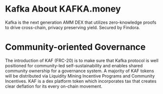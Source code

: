 # Kafka About KAFKA.money 
Kafka is the next generation AMM DEX that utilizes zero-knowledge proofs to drive cross-chain, privacy preserving yield. 
Secured by Findora. 

# Community-oriented Governance
The introduction of KAF (FRC-20) is to make sure that Kafka protocol is well positioned for community-led self-sustainability and enables shared community ownership for a governance system. A majority of KAF  tokens will be distributed via Liquidity Mining Incentive Programs and Community Incentives. KAF is a dex platform token which incorporates tax that creates clear deflation for its every on-chain movement. 
